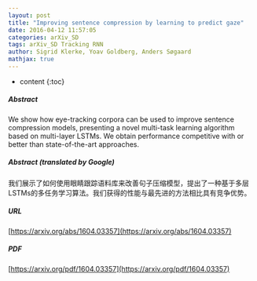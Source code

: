 ```yaml
---
layout: post
title: "Improving sentence compression by learning to predict gaze"
date: 2016-04-12 11:57:05
categories: arXiv_SD
tags: arXiv_SD Tracking RNN
author: Sigrid Klerke, Yoav Goldberg, Anders Søgaard
mathjax: true
---
```


* content
{:toc}

##### Abstract
We show how eye-tracking corpora can be used to improve sentence compression models, presenting a novel multi-task learning algorithm based on multi-layer LSTMs. We obtain performance competitive with or better than state-of-the-art approaches.

##### Abstract (translated by Google)
我们展示了如何使用眼睛跟踪语料库来改善句子压缩模型，提出了一种基于多层LSTMs的多任务学习算法。我们获得的性能与最先进的方法相比具有竞争优势。

##### URL
[https://arxiv.org/abs/1604.03357](https://arxiv.org/abs/1604.03357)

##### PDF
[https://arxiv.org/pdf/1604.03357](https://arxiv.org/pdf/1604.03357)

